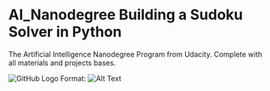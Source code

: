 # AI_Nanodegree Building a Sudoku Solver in Python
The Artificial Intelligence Nanodegree Program from Udacity. Complete with all materials and projects bases.

![GitHub Logo](/images/logo.png)
Format: ![Alt Text](url)
